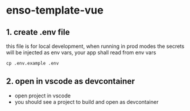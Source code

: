 # enso-template-vue

## 1. create .env file
this file is for local development, when running in prod modes the secrets will be injected as env vars, your app shall read from env vars
```
cp .env.example .env
```

## 2. open in vscode as devcontainer
- open project in vscode
- you should see a project to build and open as devcontainer